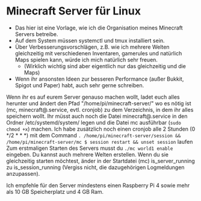 # Minecraft Server für Linux
 - Das hier ist eine Vorlage, wie ich die Organisation meines Minecraft Servers betreibe. 
 - Auf dem System müssen systemctl und tmux installiert sein. 
 - Über Verbesserungsvorschlägen, z.B. wie ich mehrere Welten gleichzeitig mit verschiedenen Inventaren, gamerules und natürlich Maps spielen kann, würde ich mich natürlich sehr freuen. 
   - (Wirklich wichtig sind aber eigentlich nur das gleichzeitig und die Maps)
 - Wenn ihr ansonsten Ideen zur besseren Performance (außer Bukkit, Spigot und Paper) habt, auch sehr gerne schreiben. 

Wenn ihr es auf eurem Server genauso machen wollt, ladet euch alles herunter und ändert den Pfad "/home/pi/minecraft-server/" wo es nötig ist (mc, minecraft@.service, evtl. cronjob) zu dem Verzeichnis, in dem ihr alles speichern wollt. Ihr müsst auch noch die Datei minecraft@.service in den Ordner /etc/systemd/system/ legen und die Datei mc ausführbar (```sudo chmod +x```) machen. 
Ich habe zusätzlich noch einen cronjob alle 2 Stunden (0 &midast;/2 &midast; &midast; &midast;) mit dem Command ``` . /home/pi/minecraft-server/session && /home/pi/minecraft-server/mc $ session restart && unset session ``` laufen
Zum erstmaligen Starten des Servers musst du ``` ./mc world1 enable ``` eingeben. Du kannst auch mehrere Welten erstellen. Wenn du sie gleichzeitig starten möchtest, änder in der Startdatei (mc) is_server_running zu is_session_running (Vergiss nicht, die dazugehörigen Logmeldungen anzupassen). 

Ich empfehle für den Server mindestens einen Raspberry Pi 4 sowie mehr als 10 GB Speicherplatz und 4 GB Ram. 
